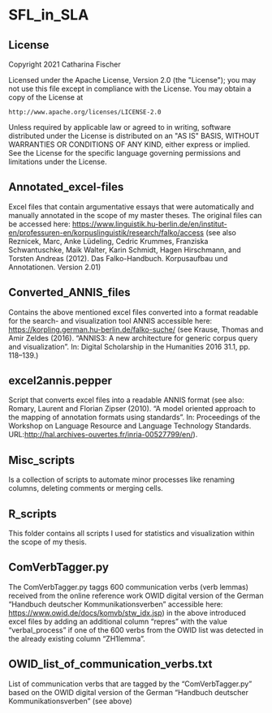 # SFL_in_SLA


## License
Copyright 2021 Catharina Fischer

Licensed under the Apache License, Version 2.0 (the "License");
you may not use this file except in compliance with the License.
You may obtain a copy of the License at

    http://www.apache.org/licenses/LICENSE-2.0

Unless required by applicable law or agreed to in writing, software
distributed under the License is distributed on an "AS IS" BASIS,
WITHOUT WARRANTIES OR CONDITIONS OF ANY KIND, either express or implied.
See the License for the specific language governing permissions and
limitations under the License.


## Annotated_excel-files
Excel files that contain argumentative essays that were automatically and manually annotated in the scope of my master theses. The original files can be accessed here: https://www.linguistik.hu-berlin.de/en/institut-en/professuren-en/korpuslinguistik/research/falko/access (see also Reznicek, Marc, Anke Lüdeling, Cedric Krummes, Franziska Schwantuschke, Maik Walter, Karin Schmidt, Hagen Hirschmann, and Torsten Andreas (2012). Das Falko-Handbuch. Korpusaufbau und Annotationen. Version 2.01)

## Converted_ANNIS_files
Contains the above mentioned excel files converted into a format readable for the search- and visualization tool ANNIS accessible here: https://korpling.german.hu-berlin.de/falko-suche/
(see Krause, Thomas and Amir Zeldes (2016). “ANNIS3: A new architecture for generic corpus query and visualization”. In: Digital Scholarship in the Humanities 2016 31.1, pp. 118–139.)

## excel2annis.pepper
Script that converts excel files into a readable ANNIS format (see also: Romary, Laurent and Florian Zipser (2010). “A model oriented approach to the mapping of annotation formats using standards”. In: Proceedings of the Workshop on Language Resource and Language Technology Standards. URL:http://hal.archives-ouvertes.fr/inria-00527799/en/).

## Misc_scripts
Is a collection of scripts to automate  minor processes like renaming columns, deleting comments or merging cells. 

## R_scripts
This folder contains all scripts I used for statistics and visualization within the scope of my thesis. 

## ComVerbTagger.py
The ComVerbTagger.py taggs 600 communication verbs (verb lemmas) received from the online reference work OWID digital version of the German “Handbuch deutscher Kommunikationsverben” accessible here: https://www.owid.de/docs/komvb/stw_idx.jsp) in the above introduced excel files by adding an additional column “repres” with the value “verbal_process” if one of the 600 verbs from the OWID list was detected in the already existing column “ZH1lemma”.

## OWID_list_of_communication_verbs.txt
List of communication verbs that are tagged by the “ComVerbTagger.py” based on the OWID digital version of the German “Handbuch deutscher Kommunikationsverben”  (see above)
